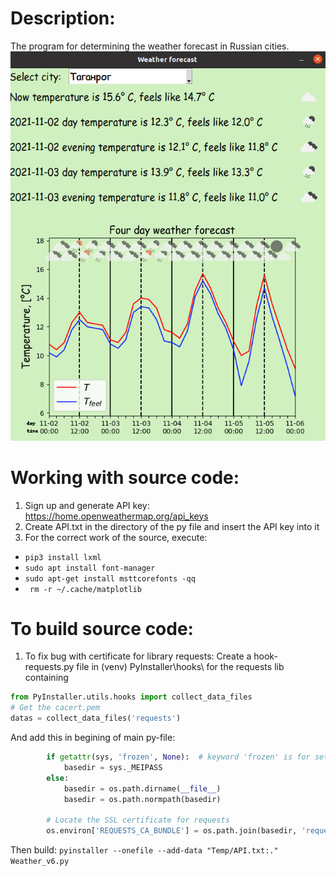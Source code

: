 # Description:
The program for determining the weather forecast in Russian cities.
![Screenshot](Interface.png)

# Working with source code:
1) Sign up and generate API key: https://home.openweathermap.org/api_keys
2) Create API.txt in the directory of the py file and insert the API key into it
3) For the correct work of the source, execute: 
* ```pip3 install lxml```
* ```sudo apt install font-manager```
* ```sudo apt-get install msttcorefonts -qq```
* ``` rm -r ~/.cache/matplotlib```

# To build source code:

1) To fix bug with certificate for library requests:
Create a hook-requests.py file in (venv) PyInstaller\hooks\ for the requests lib containing
```Python
from PyInstaller.utils.hooks import collect_data_files
# Get the cacert.pem
datas = collect_data_files('requests')
```
And add this in begining of main py-file:
```Python
        if getattr(sys, 'frozen', None):  # keyword 'frozen' is for setting basedir while in onefile mode in pyinstaller
            basedir = sys._MEIPASS
        else:
            basedir = os.path.dirname(__file__)
            basedir = os.path.normpath(basedir)

        # Locate the SSL certificate for requests
        os.environ['REQUESTS_CA_BUNDLE'] = os.path.join(basedir, 'requests', 'cacert.pem')
```

Then build:
```pyinstaller --onefile --add-data "Temp/API.txt:."  Weather_v6.py ```
